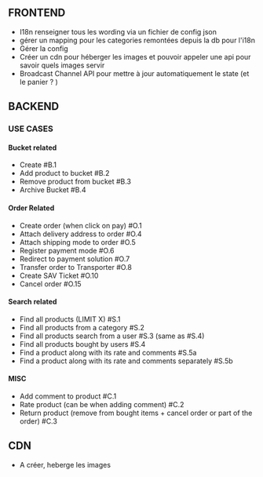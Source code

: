 ## FRONTEND

* I18n renseigner tous les wording via un fichier de config json
* gérer un mapping pour les categories remontées depuis la db pour l'i18n
* Gérer la config 
* Créer un cdn pour héberger les images et pouvoir appeler une api pour savoir quels images servir
*  Broadcast Channel API pour mettre à jour automatiquement le state (et le panier ? )

## BACKEND

### USE CASES

#### Bucket related

- Create #B.1
- Add product to bucket #B.2
- Remove product from bucket #B.3
- Archive Bucket #B.4

#### Order Related

- Create order (when click on pay) #O.1
- Attach delivery address to order #O.4
- Attach shipping mode to order #O.5
- Register payment mode #O.6
- Redirect to payment solution #O.7
- Transfer order to Transporter #O.8
- Create SAV Ticket #O.10
- Cancel order #O.15

#### Search related

- Find all products (LIMIT X) #S.1
- Find all products from a category #S.2
- Find all products search from a user #S.3 (same as #S.4)
- Find all products bought by users #S.4
- Find a product along with its rate and comments #S.5a
- Find a product along with its rate and comments separately #S.5b

#### MISC

- Add comment to product #C.1
- Rate product (can be when adding comment) #C.2
- Return product (remove from bought items + cancel order or part of the order) #C.3

## CDN

* A créer, heberge les images